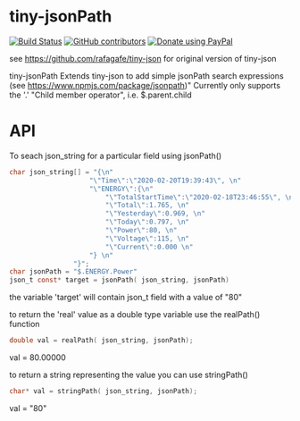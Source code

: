 # tiny-jsonPath

[![Build Status](https://travis-ci.org/rafagafe/tiny-json.svg?branch=master)](https://travis-ci.org/rafagafe/tiny-json) [![GitHub contributors](https://img.shields.io/github/contributors/rafagafe/tiny-json.svg)](https://github.com/rafagafe/tiny-json/graphs/contributors) [![Donate using PayPal](https://img.shields.io/badge/donate-PayPal-orange.svg)](https://paypal.me/rafagafe)


see https://github.com/rafagafe/tiny-json for original version of tiny-json

tiny-jsonPath
Extends tiny-json to add simple jsonPath search expressions (see https://www.npmjs.com/package/jsonpath)"
Currently only supports the '.' "Child member operator", i.e. $.parent.child

# API
To seach json_string for a particular field using jsonPath()

```C
char json_string[] = "{\n"
                    "\"Time\":\"2020-02-20T19:39:43\", \n"
                    "\"ENERGY\":{\n"
                        "\"TotalStartTime\":\"2020-02-18T23:46:55\", \n"
                        "\"Total\":1.765, \n"
                        "\"Yesterday\":0.969, \n"
                        "\"Today\":0.797, \n"
                        "\"Power\":80, \n"
                        "\"Voltage\":115, \n"
                        "\"Current\":0.000 \n"
                    "} \n"
                "}";
char jsonPath = "$.ENERGY.Power"
json_t const* target = jsonPath( json_string, jsonPath) 
```
the variable 'target' will contain json_t field with a value of "80"

to return the 'real' value as a double type variable use the realPath() function
```C
double val = realPath( json_string, jsonPath);
```
val = 80.00000

to return a string representing the value you can use stringPath()
```C
char* val = stringPath( json_string, jsonPath);
```
val = "80"
